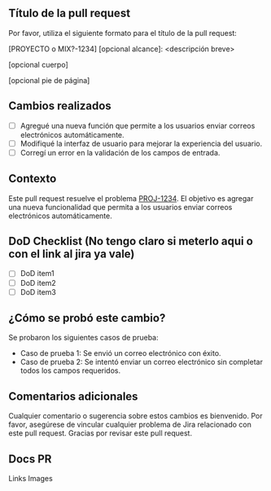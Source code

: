 ## Título de la pull request

Por favor, utiliza el siguiente formato para el título de la pull request:

[PROYECTO o MIX?-1234] <tipo>[opcional alcance]: <descripción breve>

[opcional cuerpo]

[opcional pie de página]

## Cambios realizados
- [ ] Agregué una nueva función que permite a los usuarios enviar correos electrónicos automáticamente.
- [ ] Modifiqué la interfaz de usuario para mejorar la experiencia del usuario.
- [ ] Corregí un error en la validación de los campos de entrada.

## Contexto
Este pull request resuelve el problema [PROJ-1234](https://example-jira.com/browse/PROJ-1234). El objetivo es agregar una nueva funcionalidad que permita a los usuarios enviar correos electrónicos automáticamente.

## DoD Checklist (No tengo claro si meterlo aqui o con el link al jira ya vale)
- [ ] DoD item1
- [ ] DoD item2
- [ ] DoD item3
  
## ¿Cómo se probó este cambio?
Se probaron los siguientes casos de prueba:
- Caso de prueba 1: Se envió un correo electrónico con éxito.
- Caso de prueba 2: Se intentó enviar un correo electrónico sin completar todos los campos requeridos.

## Comentarios adicionales
Cualquier comentario o sugerencia sobre estos cambios es bienvenido. Por favor, asegúrese de vincular cualquier problema de Jira relacionado con este pull request. Gracias por revisar este pull request.
  
## Docs PR
Links
Images
